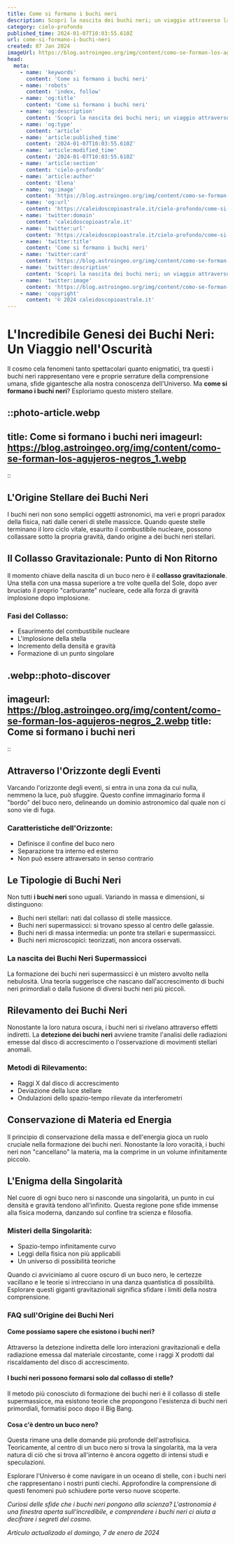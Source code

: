 ```yaml
---
title: Come si formano i buchi neri
description: Scopri la nascita dei buchi neri; un viaggio attraverso la fisica stellare e le ultime scoperte astronomiche in semplici passaggi!
category: cielo-profondo
published_time: 2024-01-07T10:03:55.610Z
url: come-si-formano-i-buchi-neri
created: 07 Jan 2024
imageUrl: https://blog.astroingeo.org/img/content/como-se-forman-los-agujeros-negros_1.webp
head:
  meta:
    - name: 'keywords'
      content: 'Come si formano i buchi neri'
    - name: 'robots'
      content: 'index, follow'
    - name: 'og:title'
      content: 'Come si formano i buchi neri'
    - name: 'og:description'
      content: 'Scopri la nascita dei buchi neri; un viaggio attraverso la fisica stellare e le ultime scoperte astronomiche in semplici passaggi!'
    - name: 'og:type'
      content: 'article'
    - name: 'article:published_time'
      content: '2024-01-07T10:03:55.610Z'
    - name: 'article:modified_time'
      content: '2024-01-07T10:03:55.610Z'
    - name: 'article:section'
      content: 'cielo-profondo'
    - name: 'article:author'
      content: 'Elena'
    - name: 'og:image'
      content: 'https://blog.astroingeo.org/img/content/como-se-forman-los-agujeros-negros_1.webp'
    - name: 'og:url'
      content: 'https://caleidoscopioastrale.it/cielo-profondo/come-si-formano-i-buchi-neri'
    - name: 'twitter:domain'
      content: 'caleidoscopioastrale.it'
    - name: 'twitter:url'
      content: 'https://caleidoscopioastrale.it/cielo-profondo/come-si-formano-i-buchi-neri'
    - name: 'twitter:title'
      content: 'Come si formano i buchi neri'
    - name: 'twitter:card'
      content: 'https://blog.astroingeo.org/img/content/como-se-forman-los-agujeros-negros_1.webp'
    - name: 'twitter:description'
      content: 'Scopri la nascita dei buchi neri; un viaggio attraverso la fisica stellare e le ultime scoperte astronomiche in semplici passaggi!'
    - name: 'twitter:image'
      content: 'https://blog.astroingeo.org/img/content/como-se-forman-los-agujeros-negros_1.webp'
    - name: 'copyright'
      content: '© 2024 caleidoscopioastrale.it'
---
```

# L'Incredibile Genesi dei Buchi Neri: Un Viaggio nell'Oscurità

Il cosmo cela fenomeni tanto spettacolari quanto enigmatici, tra questi i buchi neri rappresentano vere e proprie serrature della comprensione umana, sfide gigantesche alla nostra conoscenza dell'Universo. Ma **come si formano i buchi neri**? Esploriamo questo mistero stellare.

::photo-article.webp
---
title: Come si formano i buchi neri
imageurl: https://blog.astroingeo.org/img/content/como-se-forman-los-agujeros-negros_1.webp
---
::

## L'Origine Stellare dei Buchi Neri

I buchi neri non sono semplici oggetti astronomici, ma veri e propri paradox della fisica, nati dalle ceneri di stelle massicce. Quando queste stelle terminano il loro ciclo vitale, esaurito il combustibile nucleare, possono collassare sotto la propria gravità, dando origine a dei buchi neri stellari.

## Il Collasso Gravitazionale: Punto di Non Ritorno

Il momento chiave della nascita di un buco nero è il **collasso gravitazionale**. Una stella con una massa superiore a tre volte quella del Sole, dopo aver bruciato il proprio "carburante" nucleare, cede alla forza di gravità implosione dopo implosione.

### Fasi del Collasso:

- Esaurimento del combustibile nucleare
- L'implosione della stella
- Incremento della densità e gravità
- Formazione di un punto singolare

.webp::photo-discover
---
imageurl: https://blog.astroingeo.org/img/content/como-se-forman-los-agujeros-negros_2.webp
title: Come si formano i buchi neri
---
::

## Attraverso l'Orizzonte degli Eventi

Varcando l'orizzonte degli eventi, si entra in una zona da cui nulla, nemmeno la luce, può sfuggire. Questo confine immaginario forma il "bordo" del buco nero, delineando un dominio astronomico dal quale non ci sono vie di fuga.

### Caratteristiche dell'Orizzonte:

- Definisce il confine del buco nero
- Separazione tra interno ed esterno
- Non può essere attraversato in senso contrario

## Le Tipologie di Buchi Neri

Non tutti **i buchi neri** sono uguali. Variando in massa e dimensioni, si distinguono:

- Buchi neri stellari: nati dal collasso di stelle massicce.
- Buchi neri supermassicci: si trovano spesso al centro delle galassie.
- Buchi neri di massa intermedia: un ponte tra stellari e supermassicci.
- Buchi neri microscopici: teorizzati, non ancora osservati.

### La nascita dei Buchi Neri Supermassicci

La formazione dei buchi neri supermassicci è un mistero avvolto nella nebulosità. Una teoria suggerisce che nascano dall'accrescimento di buchi neri primordiali o dalla fusione di diversi buchi neri più piccoli.

## Rilevamento dei Buchi Neri

Nonostante la loro natura oscura, i buchi neri si rivelano attraverso effetti indiretti. La **detezione dei buchi neri** avviene tramite l'analisi delle radiazioni emesse dal disco di accrescimento o l'osservazione di movimenti stellari anomali.

### Metodi di Rilevamento:

- Raggi X dal disco di accrescimento
- Deviazione della luce stellare
- Ondulazioni dello spazio-tempo rilevate da interferometri

## Conservazione di Materia ed Energia

Il principio di conservazione della massa e dell'energia gioca un ruolo cruciale nella formazione dei buchi neri. Nonostante la loro voracità, i buchi neri non "cancellano" la materia, ma la comprime in un volume infinitamente piccolo.

## L'Enigma della Singolarità

Nel cuore di ogni buco nero si nasconde una singolarità, un punto in cui densità e gravità tendono all'infinito. Questa regione pone sfide immense alla fisica moderna, danzando sul confine tra scienza e filosofia.

### Misteri della Singolarità:

- Spazio-tempo infinitamente curvo
- Leggi della fisica non più applicabili
- Un universo di possibilità teoriche

Quando ci avviciniamo al cuore oscuro di un buco nero, le certezze vacillano e le teorie si intrecciano in una danza quantistica di possibilità. Esplorare questi giganti gravitazionali significa sfidare i limiti della nostra comprensione.

### FAQ sull'Origine dei Buchi Neri

#### Come possiamo sapere che esistono i buchi neri?

Attraverso la detezione indiretta delle loro interazioni gravitazionali e della radiazione emessa dal materiale circostante, come i raggi X prodotti dal riscaldamento del disco di accrescimento.

#### I buchi neri possono formarsi solo dal collasso di stelle?

Il metodo più conosciuto di formazione dei buchi neri è il collasso di stelle supermassicce, ma esistono teorie che propongono l'esistenza di buchi neri primordiali, formatisi poco dopo il Big Bang.

#### Cosa c'è dentro un buco nero?

Questa rimane una delle domande più profonde dell'astrofisica. Teoricamente, al centro di un buco nero si trova la singolarità, ma la vera natura di ciò che si trova all'interno è ancora oggetto di intensi studi e speculazioni.

Esplorare l'Universo è come navigare in un oceano di stelle, con i buchi neri che rappresentano i nostri punti ciechi. Approfondire la comprensione di questi fenomeni può schiudere porte verso nuove scoperte. 

_Curiosi delle sfide che i buchi neri pongono alla scienza? L'astronomia è una finestra aperta sull'incredibile, e comprendere i buchi neri ci aiuta a decifrare i segreti del cosmo._

_Artículo actualizado el domingo, 7 de enero de 2024_